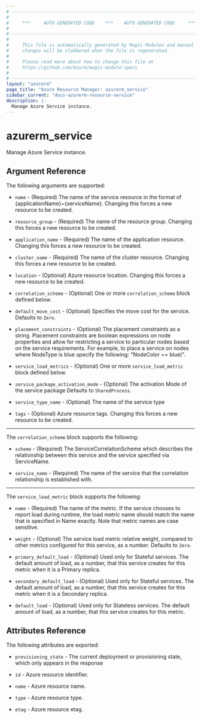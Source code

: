 ```yaml
---
# ----------------------------------------------------------------------------
#
#     ***     AUTO GENERATED CODE    ***    AUTO GENERATED CODE     ***
#
# ----------------------------------------------------------------------------
#
#     This file is automatically generated by Magic Modules and manual
#     changes will be clobbered when the file is regenerated.
#
#     Please read more about how to change this file at
#     https://github.com/Azure/magic-module-specs
#
# ----------------------------------------------------------------------------
layout: "azurerm"
page_title: "Azure Resource Manager: azurerm_service"
sidebar_current: "docs-azurerm-resource-service"
description: |-
  Manage Azure Service instance.
---
```


# azurerm_service

Manage Azure Service instance.


## Argument Reference

The following arguments are supported:

* `name` - (Required) The name of the service resource in the format of {applicationName}~{serviceName}. Changing this forces a new resource to be created.

* `resource_group` - (Required) The name of the resource group. Changing this forces a new resource to be created.

* `application_name` - (Required) The name of the application resource. Changing this forces a new resource to be created.

* `cluster_name` - (Required) The name of the cluster resource. Changing this forces a new resource to be created.

* `location` - (Optional) Azure resource location. Changing this forces a new resource to be created.

* `correlation_scheme` - (Optional) One or more `correlation_scheme` block defined below.

* `default_move_cost` - (Optional) Specifies the move cost for the service. Defaults to `Zero`.

* `placement_constraints` - (Optional) The placement constraints as a string. Placement constraints are boolean expressions on node properties and allow for restricting a service to particular nodes based on the service requirements. For example, to place a service on nodes where NodeType is blue specify the following: "NodeColor == blue)".

* `service_load_metrics` - (Optional) One or more `service_load_metric` block defined below.

* `service_package_activation_mode` - (Optional) The activation Mode of the service package Defaults to `SharedProcess`.

* `service_type_name` - (Optional) The name of the service type

* `tags` - (Optional) Azure resource tags. Changing this forces a new resource to be created.

---

The `correlation_scheme` block supports the following:

* `scheme` - (Required) The ServiceCorrelationScheme which describes the relationship between this service and the service specified via ServiceName.

* `service_name` - (Required) The name of the service that the correlation relationship is established with.

---

The `service_load_metric` block supports the following:

* `name` - (Required) The name of the metric. If the service chooses to report load during runtime, the load metric name should match the name that is specified in Name exactly. Note that metric names are case sensitive.

* `weight` - (Optional) The service load metric relative weight, compared to other metrics configured for this service, as a number. Defaults to `Zero`.

* `primary_default_load` - (Optional) Used only for Stateful services. The default amount of load, as a number, that this service creates for this metric when it is a Primary replica.

* `secondary_default_load` - (Optional) Used only for Stateful services. The default amount of load, as a number, that this service creates for this metric when it is a Secondary replica.

* `default_load` - (Optional) Used only for Stateless services. The default amount of load, as a number, that this service creates for this metric.

## Attributes Reference

The following attributes are exported:

* `provisioning_state` - The current deployment or provisioning state, which only appears in the response

* `id` - Azure resource identifier.

* `name` - Azure resource name.

* `type` - Azure resource type.

* `etag` - Azure resource etag.
